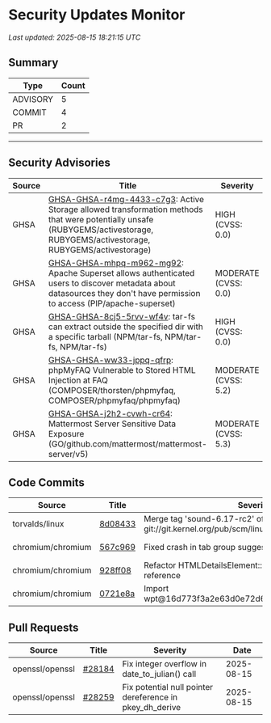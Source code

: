 # Security Updates Monitor

*Last updated: 2025-08-15 18:21:15 UTC*

## Summary
| Type | Count |
|------|-------|
| ADVISORY | 5 |
| COMMIT | 4 |
| PR | 2 |

---

## Security Advisories

| Source | Title | Severity | Date |
|--------|-------|----------|------|
| GHSA | [GHSA-GHSA-r4mg-4433-c7g3](https://github.com/advisories/GHSA-r4mg-4433-c7g3): Active Storage allowed transformation methods that were potentially unsafe (RUBYGEMS/activestorage, RUBYGEMS/activestorage, RUBYGEMS/activestorage) | HIGH (CVSS: 0.0) | 2025-08-14 |
| GHSA | [GHSA-GHSA-mhpq-m962-mg92](https://github.com/advisories/GHSA-mhpq-m962-mg92): Apache Superset allows authenticated users to discover metadata about datasources they don't have permission to access (PIP/apache-superset) | MODERATE (CVSS: 0.0) | 2025-08-14 |
| GHSA | [GHSA-GHSA-8cj5-5rvv-wf4v](https://github.com/advisories/GHSA-8cj5-5rvv-wf4v): tar-fs can extract outside the specified dir with a specific tarball (NPM/tar-fs, NPM/tar-fs, NPM/tar-fs) | HIGH (CVSS: 0.0) | 2025-06-03 |
| GHSA | [GHSA-GHSA-ww33-jppq-qfrp](https://github.com/advisories/GHSA-ww33-jppq-qfrp): phpMyFAQ Vulnerable to Stored HTML Injection at FAQ (COMPOSER/thorsten/phpmyfaq, COMPOSER/phpmyfaq/phpmyfaq) | MODERATE (CVSS: 5.2) | 2025-01-02 |
| GHSA | [GHSA-GHSA-j2h2-cvwh-cr64](https://github.com/advisories/GHSA-j2h2-cvwh-cr64): Mattermost Server Sensitive Data Exposure (GO/github.com/mattermost/mattermost-server/v5) | MODERATE (CVSS: 5.3) | 2022-05-24 |

## Code Commits

| Source | Title | Severity | Date |
|--------|-------|----------|------|
| torvalds/linux | [8d08433](https://github.com/torvalds/linux/commit/8d084337a32fde0ffa59d5f70d07a54987911ba1) | Merge tag 'sound-6.17-rc2' of git://git.kernel.org/pub/scm/linux/kernel/git/tiwai/sound | 2025-08-15 |
| chromium/chromium | [567c969](https://github.com/chromium/chromium/commit/567c969f3b2568d3bfc31109b6e603192f269b77) | Fixed crash in tab group suggestion toolbar button | 2025-08-15 |
| chromium/chromium | [928ff08](https://github.com/chromium/chromium/commit/928ff086a481355b352e2a029984d9a6447170d2) | Refactor HTMLDetailsElement::MainSummary to return a reference | 2025-08-14 |
| chromium/chromium | [0721e8a](https://github.com/chromium/chromium/commit/0721e8a75ddb72282881ba2953c9d783f2c796fe) | Import wpt@16d773f3a2e63d0e72d6db01553db82efe2d49b4 | 2025-08-14 |

## Pull Requests

| Source | Title | Severity | Date |
|--------|-------|----------|------|
| openssl/openssl | [#28184](https://github.com/openssl/openssl/pull/28184) | Fix integer overflow in date_to_julian() call | 2025-08-15 |
| openssl/openssl | [#28259](https://github.com/openssl/openssl/pull/28259) | Fix potential null pointer dereference in pkey_dh_derive | 2025-08-15 |

